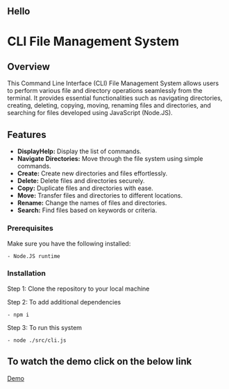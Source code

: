 <h2> Hello </h2>

# CLI File Management System

## Overview

This Command Line Interface (CLI) File Management System allows users to perform various file and directory operations seamlessly from the terminal. It provides essential functionalities such as navigating directories, creating, deleting, copying, moving, renaming files and directories, and searching for files developed using JavaScript (Node.JS).

## Features

- **DisplayHelp:** Display the list of commands.
- **Navigate Directories:** Move through the file system using simple commands.
- **Create:** Create new directories and files effortlessly.
- **Delete:** Delete files and directories securely.
- **Copy:** Duplicate files and directories with ease.
- **Move:** Transfer files and directories to different locations.
- **Rename:** Change the names of files and directories.
- **Search:** Find files based on keywords or criteria.

### Prerequisites

Make sure you have the following installed:

    - Node.JS runtime

### Installation

Step 1: Clone the repository to your local machine

Step 2: To add additional dependencies

    - npm i

Step 3: To run this system

    - node ./src/cli.js

## To watch the demo click on the below link

<a href="-  https://drive.google.com/file/d/1KmHKwjHLWjHVa67wA1TuH7m7Wmj2EFfI/view?usp=sharing">Demo</a>
